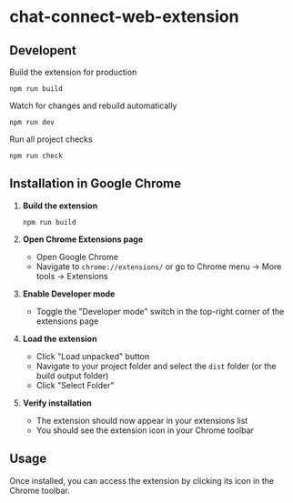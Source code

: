 # chat-connect-web-extension

## Developent

Build the extension for production
```
npm run build
```

Watch for changes and rebuild automatically
```
npm run dev
```

Run all project checks
```
npm run check
```

## Installation in Google Chrome

1. **Build the extension**
   ```
   npm run build
   ```

2. **Open Chrome Extensions page**
   - Open Google Chrome
   - Navigate to `chrome://extensions/` or go to Chrome menu → More tools → Extensions

3. **Enable Developer mode**
   - Toggle the "Developer mode" switch in the top-right corner of the extensions page

4. **Load the extension**
   - Click "Load unpacked" button
   - Navigate to your project folder and select the `dist` folder (or the build output folder)
   - Click "Select Folder"

5. **Verify installation**
   - The extension should now appear in your extensions list
   - You should see the extension icon in your Chrome toolbar

## Usage

Once installed, you can access the extension by clicking its icon in the Chrome toolbar.